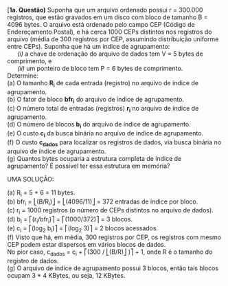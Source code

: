 [**1a. Questão)** Suponha que um arquivo ordenado possui r = 300.000 registros, que estão gravados em um disco com bloco de tamanho B = 4096 bytes. O arquivo está ordenado pelo campo CEP (Código de Endereçamento Postal), e há cerca 1000 CEPs distintos nos registros do arquivo (média de 300 registros por CEP, assumindo distribuição uniforme entre CEPs). Suponha que há um índice de agrupamento:<br>
&nbsp;&nbsp;&nbsp;&nbsp;&nbsp;&nbsp;_(i)_ a chave de ordenação do arquivo de dados tem V = 5 bytes de comprimento, e<br>
&nbsp;&nbsp;&nbsp;&nbsp;&nbsp;&nbsp;_(ii)_ um ponteiro de bloco tem P = 6 bytes de comprimento.<br>
Determine:<br>
(a) O tamanho **R<sub>i</sub>** de cada entrada (registro) no arquivo de índice de agrupamento.<br>
(b) O fator de bloco **bfr<sub>i</sub>** do arquivo de índice de agrupamento.<br>
(c) O número total de entradas (registros) **r<sub>i</sub>** no arquivo de índice de agrupamento.<br>
(d) O número de blocos **b<sub>i</sub>** do arquivo de índice de agrupamento.<br>
(e) O custo **c<sub>i</sub>** da busca binária no arquivo de índice de agrupamento.<br>
(f) O custo **c<sub>dados</sub>** para localizar os registros de dados, via busca binária no arquivo de índice de agrupamento.<br>
(g) Quantos bytes ocuparia a estrutura completa de índice de agrupamento? É possível ter essa estrutura em memória?  

UMA SOLUÇÃO:

(a) R<sub>i</sub> = 5 + 6 = 11 bytes.<br>
(b) bfr<sub>i</sub> =  ⎣(B/R<sub>i</sub>)⎦ = ⎣(4096/11)⎦ = 372 entradas de índice por bloco.<br>
(c) r<sub>i</sub> = 1000 registros (o número de CEPs distintos no arquivo de dados).<br>
(d) b<sub>i</sub> = ⎡(r<sub>i</sub>/bfr<sub>i</sub>)⎤ = ⎡(1000/372)⎤ = 3 blocos.<br>
(e) c<sub>i</sub> =  ⎡(log<sub>2</sub> b<sub>i</sub>)⎤ = ⎡(log<sub>2</sub> 3)⎤ = 2 blocos acessados.<br>
(f) Visto que há, em média, 300 registros por CEP, os registros com mesmo CEP podem estar dispersos em vários blocos de dados.<br>
No pior caso, c<sub>dados</sub> = c<sub>i</sub> +  ⎡(300 / ⎣(B/R)⎦ )⎤ + 1, onde R é o tamanho do registro de dados.<br>
(g) O arquivo de índice de agrupamento possui 3 blocos, então tais blocos ocupam 3 * 4 KBytes, ou seja, 12 KBytes.
